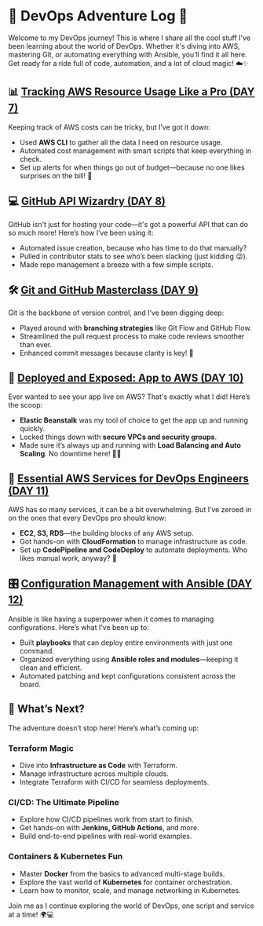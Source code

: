 # 🌟 DevOps Adventure Log 🌟

Welcome to my DevOps journey! This is where I share all the cool stuff I've been learning about the world of DevOps. Whether it's diving into AWS, mastering Git, or automating everything with Ansible, you’ll find it all here. Get ready for a ride full of code, automation, and a lot of cloud magic! ☁️✨

## 📊 [Tracking AWS Resource Usage Like a Pro (DAY 7)](Day%207%20AWS%20Resource%20Usage%20Tracker)

Keeping track of AWS costs can be tricky, but I’ve got it down:

- Used **AWS CLI** to gather all the data I need on resource usage.
- Automated cost management with smart scripts that keep everything in check.
- Set up alerts for when things go out of budget—because no one likes surprises on the bill! 💸

## 💻 [GitHub API Wizardry (DAY 8)](Day%208%20Github%20API%20Integration)

GitHub isn't just for hosting your code—it's got a powerful API that can do so much more! Here’s how I’ve been using it:

- Automated issue creation, because who has time to do that manually?
- Pulled in contributor stats to see who’s been slacking (just kidding 😜).
- Made repo management a breeze with a few simple scripts.

## 🛠️ [Git and GitHub Masterclass (DAY 9)](Day%209%20Git%20and%20Github)

Git is the backbone of version control, and I’ve been digging deep:

- Played around with **branching strategies** like Git Flow and GitHub Flow.
- Streamlined the pull request process to make code reviews smoother than ever.
- Enhanced commit messages because clarity is key! 🔑

## 🚀 [Deployed and Exposed: App to AWS (DAY 10)](Day%2010%20Deploy%20and%20Expose%20an%20App%20to%20AWS)

Ever wanted to see your app live on AWS? That's exactly what I did! Here’s the scoop:

- **Elastic Beanstalk** was my tool of choice to get the app up and running quickly.
- Locked things down with **secure VPCs and security groups**.
- Made sure it’s always up and running with **Load Balancing and Auto Scaling**. No downtime here! 🙅‍♂️

## 🔧 [Essential AWS Services for DevOps Engineers (DAY 11)](Day%2011%20AWS%20services%20that%20a%20DevOps%20Engineer%20must%20know)

AWS has so many services, it can be a bit overwhelming. But I’ve zeroed in on the ones that every DevOps pro should know:

- **EC2, S3, RDS**—the building blocks of any AWS setup.
- Got hands-on with **CloudFormation** to manage infrastructure as code.
- Set up **CodePipeline and CodeDeploy** to automate deployments. Who likes manual work, anyway? 🤖

## 🎛️ [Configuration Management with Ansible (DAY 12)](Day%2012%20Configuration%20Management)

Ansible is like having a superpower when it comes to managing configurations. Here’s what I’ve been up to:

- Built **playbooks** that can deploy entire environments with just one command.
- Organized everything using **Ansible roles and modules**—keeping it clean and efficient.
- Automated patching and kept configurations consistent across the board.

## 🌈 What’s Next?

The adventure doesn’t stop here! Here’s what’s coming up:

### Terraform Magic
- Dive into **Infrastructure as Code** with Terraform.
- Manage infrastructure across multiple clouds.
- Integrate Terraform with CI/CD for seamless deployments.

### CI/CD: The Ultimate Pipeline
- Explore how CI/CD pipelines work from start to finish.
- Get hands-on with **Jenkins, GitHub Actions**, and more.
- Build end-to-end pipelines with real-world examples.

### Containers & Kubernetes Fun
- Master **Docker** from the basics to advanced multi-stage builds.
- Explore the vast world of **Kubernetes** for container orchestration.
- Learn how to monitor, scale, and manage networking in Kubernetes.

Join me as I continue exploring the world of DevOps, one script and service at a time! 🌍💻
